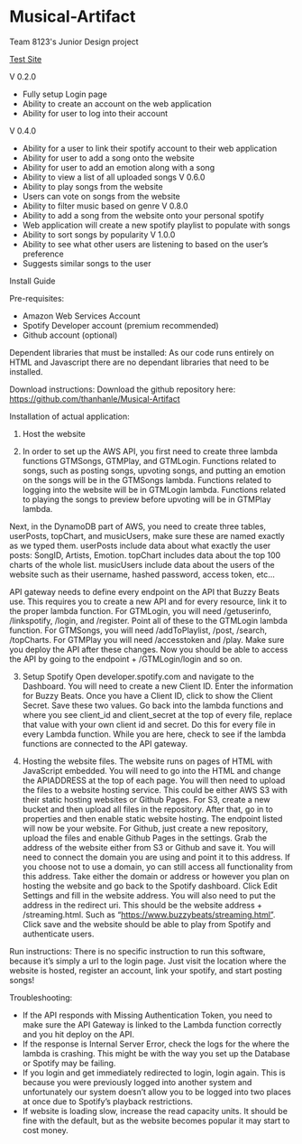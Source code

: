 # Musical-Artifact
Team 8123's Junior Design project

[Test Site](https://thanhanle.github.io/Musical-Artifact/index.html)


V 0.2.0
- Fully setup Login page
- Ability to create an account on the web application
- Ability for user to log into their account

V 0.4.0
- Ability for a user to link their spotify account to their web application
- Ability for user to add a song onto the website
- Ability for user to add an emotion along with a song
- Ability to view a list of all uploaded songs 
V 0.6.0
- Ability to play songs from the website
- Users can vote on songs from the website
- Ability to filter music based on genre
V 0.8.0
- Ability to add a song from the website onto your personal spotify
- Web application will create a new spotify playlist to populate with songs
- Ability to sort songs by popularity
V 1.0.0
- Ability to see what other users are listening to based on the user’s preference 
- Suggests similar songs to the user




Install Guide


Pre-requisites:
- Amazon Web Services Account
- Spotify Developer account (premium recommended)
- Github account (optional)


Dependent libraries that must be installed:
As our code runs entirely on HTML and Javascript there are no dependant libraries that need to be installed.



Download instructions:
Download the github repository here:
https://github.com/thanhanle/Musical-Artifact






Installation of actual application:
1. Host the website


2. In order to set up the AWS API, you first need to create three lambda functions GTMSongs, GTMPlay, and GTMLogin. Functions related to songs, such as posting songs, upvoting songs, and putting an emotion on the songs will be in the GTMSongs lambda. Functions related to logging into the website will be in GTMLogin lambda. Functions related to playing the songs to preview before upvoting will be in GTMPlay lambda. 

Next, in the DynamoDB part of AWS, you need to create three tables, userPosts, topChart, and musicUsers, make sure these are named exactly as we typed them. userPosts include data about what exactly the user posts: SongID, Artists, Emotion. topChart includes data about the top 100 charts of the whole list. musicUsers include data about the users of the website such as their username, hashed password, access token, etc… 

API gateway needs to define every endpoint on the API that Buzzy Beats use. This requires you to create a new API and for every resource, link it to the proper lambda function. For GTMLogin, you will need /getuserinfo, /linkspotify, /login, and /register. Point all of these to the GTMLogin lambda function. For GTMSongs, you will need /addToPlaylist, /post, /search, /topCharts. For GTMPlay you will need /accesstoken and /play. Make sure you deploy the API after these changes. Now you should be able to access the API by going to the endpoint + /GTMLogin/login and so on.


3. Setup Spotify
	Open developer.spotify.com and navigate to the Dashboard. You will need to create a new Client ID. Enter the information for Buzzy Beats. Once you have a Client ID, click to show the Client Secret. Save these two values.
	Go back into the lambda functions and where you see client_id and client_secret at the top of every file, replace that value with your own client id and secret. Do this for every file in every Lambda function. While you are here, check to see if the lambda functions are connected to the API gateway.

4. Hosting the website files.
	The website runs on pages of HTML with JavaScript embedded. You will need to go into the HTML and change the APIADDRESS at the top of each page. You will then need to upload the files to a website hosting service. This could be either AWS S3 with their static hosting websites or Github Pages. For S3, create a new bucket and then upload all files in the repository. After that, go in to properties and then enable static website hosting. The endpoint listed will now be your website.  For Github, just create a new repository, upload the files and enable Github Pages in the settings. Grab the address of the website either from S3 or Github and save it. You will need to connect the domain you are using and point it to this address. If you choose not to use a domain, yo can still access all functionality from this address.
	Take either the domain or address or however you plan on hosting the website and go back to the Spotify dashboard. Click Edit Settings and fill in the website address. You will also need to put the address in the redirect uri. This should be the website address + /streaming.html. Such as “https://www.buzzybeats/streaming.html”. Click save and the website should be able to play from Spotify and authenticate users.




Run instructions:
	There is no specific instruction to run this software, because it’s simply a url to the login page. Just visit the location where the website is hosted, register an account, link your spotify, and start posting songs!

Troubleshooting:
- If the API responds with Missing Authentication Token, you need to make sure the API Gateway is linked to the Lambda function correctly and you hit deploy on the API.
- If the response is Internal Server Error, check the logs for the where the lambda is crashing. This might be with the way you set up the Database or Spotify may be failing.
- If you login and get immediately redirected to login, login again. This is because you were previously logged into another system and unfortunately our system doesn’t allow you to be logged into two places at once due to Spotify’s playback restrictions.
- If website is loading slow, increase the read capacity units. It should be fine with the default, but as the website becomes popular it may start to cost money.
